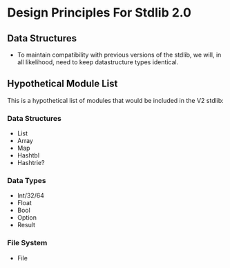 # Design Principles For Stdlib 2.0

## Data Structures

* To maintain compatibility with previous versions of the stdlib, we will, in all likelihood,
need to keep datastructure types identical.

## Hypothetical Module List

This is a hypothetical list of modules that would be included in the V2 stdlib:

### Data Structures

* List
* Array
* Map
* Hashtbl
* Hashtrie?

### Data Types

* Int/32/64
* Float
* Bool
* Option
* Result

### File System

* File
